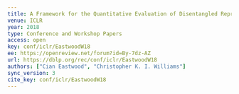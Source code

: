 ```yaml
---
title: A Framework for the Quantitative Evaluation of Disentangled Representations.
venue: ICLR
year: 2018
type: Conference and Workshop Papers
access: open
key: conf/iclr/EastwoodW18
ee: https://openreview.net/forum?id=By-7dz-AZ
url: https://dblp.org/rec/conf/iclr/EastwoodW18
authors: ["Cian Eastwood", "Christopher K. I. Williams"]
sync_version: 3
cite_key: conf/iclr/EastwoodW18
---
```

